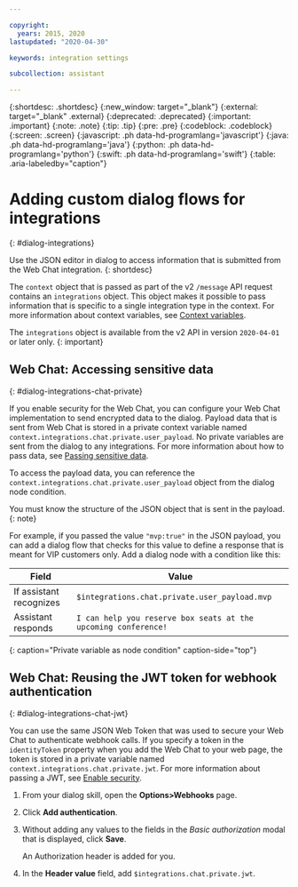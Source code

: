 ```yaml
---

copyright:
  years: 2015, 2020
lastupdated: "2020-04-30"

keywords: integration settings

subcollection: assistant

---
```


{:shortdesc: .shortdesc}
{:new_window: target="_blank"}
{:external: target="_blank" .external}
{:deprecated: .deprecated}
{:important: .important}
{:note: .note}
{:tip: .tip}
{:pre: .pre}
{:codeblock: .codeblock}
{:screen: .screen}
{:javascript: .ph data-hd-programlang='javascript'}
{:java: .ph data-hd-programlang='java'}
{:python: .ph data-hd-programlang='python'}
{:swift: .ph data-hd-programlang='swift'}
{:table: .aria-labeledby="caption"}

# Adding custom dialog flows for integrations
{: #dialog-integrations}

Use the JSON editor in dialog to access information that is submitted from the Web Chat integration.
{: shortdesc}

The `context` object that is passed as part of the v2 `/message` API request contains an `integrations` object. This object makes it possible to pass information that is specific to a single integration type in the context. For more information about context variables, see [Context variables](/docs/assistant?topic=assistant-dialog-runtime#dialog-runtime-context-variables).

The `integrations` object is available from the v2 API in version `2020-04-01` or later only.
{: important} 

## Web Chat: Accessing sensitive data
{: #dialog-integrations-chat-private}

If you enable security for the Web Chat, you can configure your Web Chat implementation to send encrypted data to the dialog. Payload data that is sent from Web Chat is stored in a private context variable named `context.integrations.chat.private.user_payload`. No private variables are sent from the dialog to any integrations. For more information about how to pass data, see [Passing sensitive data](/docs/assistant?topic=assistant-deploy-web-chat#deploy-web-chat-security-encrypt).

To access the payload data, you can reference the `context.integrations.chat.private.user_payload` object from the dialog node condition. 

You must know the structure of the JSON object that is sent in the payload.
{: note}

For example, if you passed the value `"mvp:true"` in the JSON payload, you can add a dialog flow that checks for this value to define a response that is meant for VIP customers only. Add a dialog node with a condition like this:

| Field | Value |
|-------|-------|
| If assistant recognizes | `$integrations.chat.private.user_payload.mvp` |
| Assistant responds | `I can help you reserve box seats at the upcoming conference!` |
{: caption="Private variable as node condition" caption-side="top"}

## Web Chat: Reusing the JWT token for webhook authentication
{: #dialog-integrations-chat-jwt}

You can use the same JSON Web Token that was used to secure your Web Chat to authenticate webhook calls. If you specify a token in the `identityToken` property when you add the Web Chat to your web page, the token is stored in a private variable named `context.integrations.chat.private.jwt`. For more information about passing a JWT, see [Enable security](/docs/assistant?topic=assistant-deploy-web-chat#deploy-web-chat-security-task).

1.  From your dialog skill, open the **Options>Webhooks** page.
1.  Click **Add authentication**. 
1.  Without adding any values to the fields in the *Basic authorization* modal that is displayed, click **Save**.

    An Authorization header is added for you.
1.  In the **Header value** field, add `$integrations.chat.private.jwt`.
